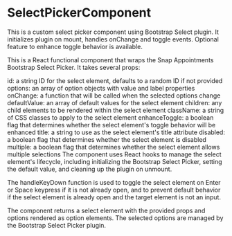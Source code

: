 # SelectPickerComponent
This is a custom select picker component using Bootstrap Select plugin. It initializes plugin on mount, handles onChange and toggle events. Optional feature to enhance toggle behavior is available.

This is a React functional component that wraps the Snap Appointments Bootstrap Select Picker. It takes several props:

id: a string ID for the select element, defaults to a random ID if not provided
options: an array of option objects with value and label properties
onChange: a function that will be called when the selected options change
defaultValue: an array of default values for the select element
children: any child elements to be rendered within the select element
className: a string of CSS classes to apply to the select element
enhanceToggle: a boolean flag that determines whether the select element's toggle behavior will be enhanced
title: a string to use as the select element's title attribute
disabled: a boolean flag that determines whether the select element is disabled
multiple: a boolean flag that determines whether the select element allows multiple selections
The component uses React hooks to manage the select element's lifecycle, including initializing the Bootstrap Select Picker, setting the default value, and cleaning up the plugin on unmount.

The handleKeyDown function is used to toggle the select element on Enter or Space keypress if it is not already open, and to prevent default behavior if the select element is already open and the target element is not an input.

The component returns a select element with the provided props and options rendered as option elements. The selected options are managed by the Bootstrap Select Picker plugin.
